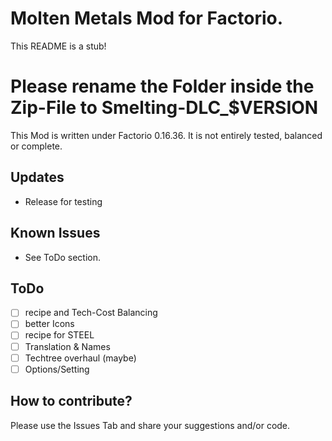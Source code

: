 # Molten Metals Mod for Factorio.

This README is a stub!<br />

# Please rename the Folder inside the Zip-File to Smelting-DLC_$VERSION
<!-- ![ScreenShot](.github/shot_1.jpg) -->

This Mod is written under Factorio 0.16.36.
It is not entirely tested, balanced or complete.

## Updates
* Release for testing

## Known Issues
* See ToDo section.

## ToDo
* [ ] recipe and Tech-Cost Balancing
* [ ] better Icons
* [ ] recipe for STEEL
* [ ] Translation & Names
* [ ] Techtree overhaul (maybe)
* [ ] Options/Setting

## How to contribute?

Please use the Issues Tab and share your suggestions and/or code.
